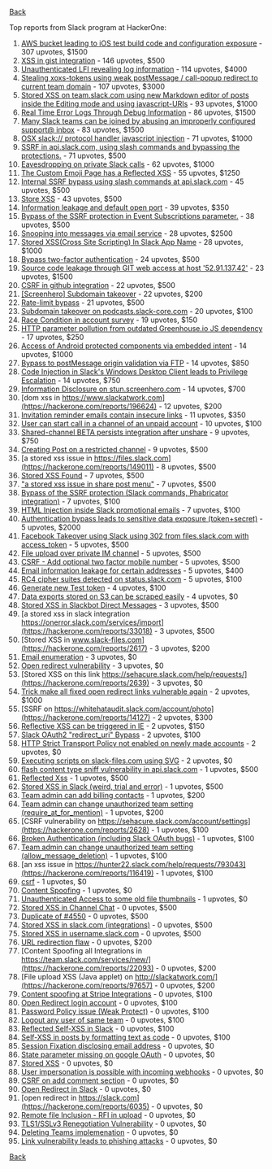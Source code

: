 [Back](../README.md)

Top reports from Slack program at HackerOne:

1. [AWS bucket leading to iOS test build code and configuration exposure](https://hackerone.com/reports/404822) - 307 upvotes, $1500
2. [XSS in gist integration](https://hackerone.com/reports/11073) - 146 upvotes, $500
3. [Unauthenticated LFI revealing log information](https://hackerone.com/reports/272578) - 114 upvotes, $4000
4. [Stealing xoxs-tokens using weak postMessage / call-popup redirect to current team domain](https://hackerone.com/reports/207170) - 107 upvotes, $3000
5. [Stored XSS on team.slack.com using new Markdown editor of posts inside the Editing mode and using javascript-URIs](https://hackerone.com/reports/132104) - 93 upvotes, $1000
6. [Real Time Error Logs Through Debug Information](https://hackerone.com/reports/503283) - 86 upvotes, $1500
7. [Many Slack teams can be joined by abusing an improperly configured support@ inbox](https://hackerone.com/reports/239623) - 83 upvotes, $1500
8. [OSX slack:// protocol handler javascript injection](https://hackerone.com/reports/79348) - 71 upvotes, $1000
9. [SSRF in api.slack.com, using slash commands and bypassing the protections.](https://hackerone.com/reports/381129) - 71 upvotes, $500
10. [Eavesdropping on private Slack calls](https://hackerone.com/reports/184698) - 62 upvotes, $1000
11. [The Custom Emoji Page has a Reflected XSS](https://hackerone.com/reports/258198) - 55 upvotes, $1250
12. [Internal SSRF bypass using slash commands at api.slack.com](https://hackerone.com/reports/356765) - 45 upvotes, $500
13. [Store XSS](https://hackerone.com/reports/187410) - 43 upvotes, $500
14. [Information leakage and default open port](https://hackerone.com/reports/305518) - 39 upvotes, $350
15. [Bypass of the SSRF protection in Event Subscriptions parameter.](https://hackerone.com/reports/386292) - 38 upvotes, $500
16. [Snooping into messages via email service](https://hackerone.com/reports/163938) - 28 upvotes, $2500
17. [Stored XSS(Cross Site Scripting) In Slack App Name](https://hackerone.com/reports/159460) - 28 upvotes, $1000
18. [Bypass two-factor authentication](https://hackerone.com/reports/121696) - 24 upvotes, $500
19. [Source code leakage through GIT web access at host '52.91.137.42'](https://hackerone.com/reports/148068) - 23 upvotes, $1500
20. [CSRF in github integration](https://hackerone.com/reports/174328) - 22 upvotes, $500
21. [[Screenhero] Subdomain takeover](https://hackerone.com/reports/142096) - 22 upvotes, $200
22. [Rate-limit bypass](https://hackerone.com/reports/165727) - 21 upvotes, $500
23. [Subdomain takeover on podcasts.slack-core.com](https://hackerone.com/reports/195350) - 20 upvotes, $100
24. [Race Condition in account survey](https://hackerone.com/reports/165570) - 19 upvotes, $150
25. [HTTP parameter pollution from outdated Greenhouse.io JS dependency](https://hackerone.com/reports/335339) - 17 upvotes, $250
26. [Access of Android protected components via embedded intent](https://hackerone.com/reports/200427) - 14 upvotes, $1000
27. [Bypass to postMessage origin validation via FTP](https://hackerone.com/reports/210654) - 14 upvotes, $850
28. [Code Injection in Slack's Windows Desktop Client leads to Privilege Escalation](https://hackerone.com/reports/162955) - 14 upvotes, $750
29. [Information Disclosure on stun.screenhero.com](https://hackerone.com/reports/175061) - 14 upvotes, $700
30. [dom xss in https://www.slackatwork.com](https://hackerone.com/reports/196624) - 12 upvotes, $200
31. [Invitation reminder emails contain insecure links](https://hackerone.com/reports/327674) - 11 upvotes, $350
32. [User can start call in a channel of an unpaid account](https://hackerone.com/reports/147369) - 10 upvotes, $100
33. [Shared-channel BETA persists integration after unshare](https://hackerone.com/reports/291822) - 9 upvotes, $750
34. [Creating Post on a restricted channel](https://hackerone.com/reports/151459) - 9 upvotes, $500
35. [a stored xss issue in https://files.slack.com](https://hackerone.com/reports/149011) - 8 upvotes, $500
36. [Stored XSS Found](https://hackerone.com/reports/9774) - 7 upvotes, $500
37. ["a stored xss issue in share post menu"](https://hackerone.com/reports/148848) - 7 upvotes, $500
38. [Bypass of the SSRF protection (Slack commands, Phabricator integration)](https://hackerone.com/reports/61312) - 7 upvotes, $100
39. [HTML Injection inside Slack promotional emails](https://hackerone.com/reports/321029) - 7 upvotes, $100
40. [Authentication bypass leads to sensitive data exposure (token+secret)](https://hackerone.com/reports/129918) - 5 upvotes, $2000
41. [Facebook Takeover using Slack using 302 from files.slack.com with access_token](https://hackerone.com/reports/6017) - 5 upvotes, $500
42. [File upload over private IM channel](https://hackerone.com/reports/143903) - 5 upvotes, $500
43. [CSRF - Add optional two factor mobile number](https://hackerone.com/reports/155774) - 5 upvotes, $500
44. [Email information leakage for certain addresses](https://hackerone.com/reports/169992) - 5 upvotes, $400
45. [RC4 cipher suites detected on status.slack.com](https://hackerone.com/reports/99157) - 5 upvotes, $100
46. [Generate new Test token](https://hackerone.com/reports/147544) - 4 upvotes, $100
47. [Data exports stored on S3 can be scraped easily](https://hackerone.com/reports/2746) - 4 upvotes, $0
48. [Stored XSS in Slackbot Direct Messages](https://hackerone.com/reports/4561) - 3 upvotes, $500
49. [a stored xss in slack integration https://onerror.slack.com/services/import](https://hackerone.com/reports/33018) - 3 upvotes, $500
50. [Stored XSS in www.slack-files.com](https://hackerone.com/reports/2617) - 3 upvotes, $200
51. [Email enumeration](https://hackerone.com/reports/2766) - 3 upvotes, $0
52. [Open redirect vulnerability](https://hackerone.com/reports/2731) - 3 upvotes, $0
53. [Stored XSS on this link https://sehacure.slack.com/help/requests/](https://hackerone.com/reports/2639) - 3 upvotes, $0
54. [Trick make all fixed open redirect links vulnerable again](https://hackerone.com/reports/104087) - 2 upvotes, $1000
55. [SSRF on https://whitehataudit.slack.com/account/photo](https://hackerone.com/reports/14127) - 2 upvotes, $300
56. [Reflective XSS can be triggered in IE](https://hackerone.com/reports/2497) - 2 upvotes, $150
57. [Slack OAuth2 "redirect_uri" Bypass](https://hackerone.com/reports/2575) - 2 upvotes, $100
58. [HTTP Strict Transport Policy not enabled on newly made accounts](https://hackerone.com/reports/26763) - 2 upvotes, $0
59. [Executing scripts on slack-files.com using SVG](https://hackerone.com/reports/100565) - 2 upvotes, $0
60. [flash content type sniff vulnerability in api.slack.com](https://hackerone.com/reports/3455) - 1 upvotes, $500
61. [Reflected Xss](https://hackerone.com/reports/2777) - 1 upvotes, $500
62. [Stored XSS in Slack (weird, trial and error)](https://hackerone.com/reports/96337) - 1 upvotes, $500
63. [Team admin can add billing contacts](https://hackerone.com/reports/47940) - 1 upvotes, $200
64. [Team admin can change unauthorized team setting (require_at_for_mention)](https://hackerone.com/reports/46747) - 1 upvotes, $200
65. [CSRF vulnerability on https://sehacure.slack.com/account/settings](https://hackerone.com/reports/2628) - 1 upvotes, $100
66. [Broken Authentication (including Slack OAuth bugs)](https://hackerone.com/reports/2559) - 1 upvotes, $100
67. [Team admin can change unauthorized team setting (allow_message_deletion)](https://hackerone.com/reports/46750) - 1 upvotes, $100
68. [an xss issue in https://hunter22.slack.com/help/requests/793043](https://hackerone.com/reports/116419) - 1 upvotes, $100
69. [csrf](https://hackerone.com/reports/2635) - 1 upvotes, $0
70. [Content Spoofing](https://hackerone.com/reports/2979) - 1 upvotes, $0
71. [Unauthenticated Access to some old file thumbnails](https://hackerone.com/reports/145621) - 1 upvotes, $0
72. [Stored XSS in Channel Chat](https://hackerone.com/reports/2652) - 0 upvotes, $500
73. [Duplicate of #4550](https://hackerone.com/reports/4638) - 0 upvotes, $500
74. [Stored XSS in slack.com (integrations)](https://hackerone.com/reports/10297) - 0 upvotes, $500
75. [Stored XSS in username.slack.com](https://hackerone.com/reports/2625) - 0 upvotes, $500
76. [URL redirection flaw](https://hackerone.com/reports/2622) - 0 upvotes, $200
77. [Content Spoofing all Integrations in https://team.slack.com/services/new/](https://hackerone.com/reports/22093) - 0 upvotes, $200
78. [File upload XSS (Java applet) on http://slackatwork.com/](https://hackerone.com/reports/97657) - 0 upvotes, $200
79. [Content spoofing at Stripe Integrations](https://hackerone.com/reports/21248) - 0 upvotes, $100
80. [Open Redirect login account](https://hackerone.com/reports/16718) - 0 upvotes, $100
81. [Password Policy issue (Weak Protect)](https://hackerone.com/reports/17160) - 0 upvotes, $100
82. [Logout any user of same team](https://hackerone.com/reports/54610) - 0 upvotes, $100
83. [Reflected Self-XSS in Slack](https://hackerone.com/reports/97683) - 0 upvotes, $100
84. [Self-XSS in posts by formatting text as code](https://hackerone.com/reports/89505) - 0 upvotes, $100
85. [Session Fixation disclosing email address](https://hackerone.com/reports/2582) - 0 upvotes, $0
86. [State parameter missing on google OAuth](https://hackerone.com/reports/2688) - 0 upvotes, $0
87. [Stored XSS](https://hackerone.com/reports/2926) - 0 upvotes, $0
88. [User impersonation is possible with incoming webhooks](https://hackerone.com/reports/3722) - 0 upvotes, $0
89. [CSRF on add comment section](https://hackerone.com/reports/2638) - 0 upvotes, $0
90. [Open Redirect in Slack](https://hackerone.com/reports/4549) - 0 upvotes, $0
91. [open redirect in https://slack.com](https://hackerone.com/reports/6035) - 0 upvotes, $0
92. [Remote file Inclusion - RFI in upload](https://hackerone.com/reports/14092) - 0 upvotes, $0
93. [TLS1/SSLv3 Renegotiation Vulnerability](https://hackerone.com/reports/5617) - 0 upvotes, $0
94. [Deleting Teams implemenation](https://hackerone.com/reports/2975) - 0 upvotes, $0
95. [Link vulnerability leads to phishing attacks](https://hackerone.com/reports/66994) - 0 upvotes, $0


[Back](../README.md)